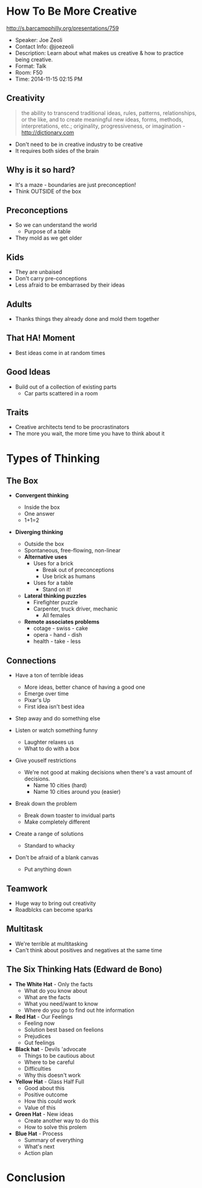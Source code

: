 # How To Be More Creative

http://s.barcampphilly.org/presentations/759

- Speaker: Joe Zeoli
- Contact Info: @joezeoli
- Description: Learn about what makes us creative & how to practice being creative.
- Format: Talk
- Room: F50
- Time: 2014-11-15 02:15 PM

## Creativity

> the ability to transcend traditional ideas, rules, patterns, relationships, or the like, and to create meaningful new ideas, forms, methods, interpretations, etc.; originality, progressiveness, or imagination - http://dictionary.com

- Don't need to be in creative industry to be creative
- It requires both sides of the brain

## Why is it so hard?

- It's a maze - boundaries are just preconception!
- Think OUTSIDE of the box

## Preconceptions

- So we can understand the world
  - Purpose of a table
- They mold as we get older

## Kids

- They are unbaised
- Don't carry pre-conceptions
- Less afraid to be embarrased by their ideas

## Adults

- Thanks things they already done and mold them together

## That HA! Moment

- Best ideas come in at random times

## Good Ideas

- Build out of a collection of existing parts
  - Car parts scattered in a room

## Traits

- Creative architects tend to be procrastinators
- The more you wait, the more time you have to think about it

# Types of Thinking

## The Box

- **Convergent thinking**
  - Inside the box
  - One answer
  - 1+1=2

- **Diverging thinking**
  - Outside the box
  - Spontaneous, free-flowing, non-linear
  - **Alternative uses**
    - Uses for a brick
      - Break out of preconceptions
      - Use brick as humans
    - Uses for a table
      - Stand on it!
  - **Lateral thinking puzzles**
    - Firefighter puzzle
    - Carpenter, truck driver, mechanic
      - All females
  - **Remote associates problems**
    - cotage - swiss - cake
    - opera - hand - dish
    - health - take - less

## Connections

- Have a ton of terrible ideas
  - More ideas, better chance of having a good one
  - Emerge over time
  - Pixar's Up
  - First idea isn't best idea

- Step away and do something else

- Listen or watch something funny
  - Laughter relaxes us
  - What to do with a box

- Give youself restrictions
  - We're not good at making decisions when there's a vast amount of decisions.
    - Name 10 cities (hard)
    - Name 10 cities around you (easier)

- Break down the problem
  - Break down toaster to invidual parts
  - Make completely different

- Create a range of solutions
  - Standard to whacky

- Don't be afraid of a blank canvas
  - Put anything down

## Teamwork

- Huge way to bring out creativity
- Roadblcks can become sparks

## Multitask

- We're terrible at multitasking
- Can't think about positives and negatives at the same time


## The Six Thinking Hats (Edward de Bono)

  - **The White Hat** - Only the facts
    - What do you know about
    - What are the facts
    - What you need/want to know
    - Where do you go to find out hte information
  - **Red Hat** - Our Feelings
    - Feeling now
    - Solution best based on feelions
    - Prejudices
    - Gut feelings
  - **Black hat** - Devils 'advocate
    - Things to be cautious about
    - Where to be careful
    - Difficulties
    - Why this doesn't work
  - **Yellow Hat** - Glass Half Full
    - Good about this
    - Positive outcome
    - How this could work
    - Value of this
  - **Green Hat** - New ideas
    - Create another way to do this
    - How to solve this prolem
  - **Blue Hat** - Process
    - Summary of everything
    - What's next
    - Action plan

# Conclusion
